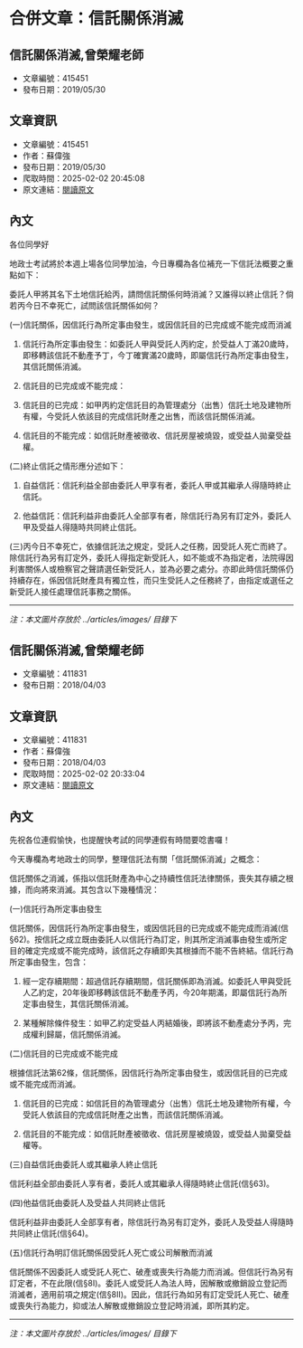 # 合併文章：信託關係消滅

## 信託關係消滅,曾榮耀老師
- 文章編號：415451
- 發布日期：2019/05/30


## 文章資訊
- 文章編號：415451
- 作者：蘇偉強
- 發布日期：2019/05/30
- 爬取時間：2025-02-02 20:45:08
- 原文連結：[閱讀原文](https://real-estate.get.com.tw/Columns/detail.aspx?no=415451)

## 內文
各位同學好

地政士考試將於本週上場各位同學加油，今日專欄為各位補充一下信託法概要之重點如下：

委託人甲將其名下土地信託給丙，請問信託關係何時消滅？又誰得以終止信託？倘若丙今日不幸死亡，試問該信託關係如何？

(一)信託關係，因信託行為所定事由發生，或因信託目的已完成或不能完成而消滅

1. 信託行為所定事由發生：如委託人甲與受託人丙約定，於受益人丁滿20歲時，即移轉該信託不動產予丁，今丁確實滿20歲時，即屬信託行為所定事由發生，其信託關係消滅。

2. 信託目的已完成或不能完成：

1. 信託目的已完成：如甲丙約定信託目的為管理處分（出售）信託土地及建物所有權，今受託人依該目的完成信託財產之出售，而該信託關係消滅。

2. 信託目的不能完成：如信託財產被徵收、信託房屋被燒毀，或受益人拋棄受益權。

(二)終止信託之情形應分述如下：

1. 自益信託：信託利益全部由委託人甲享有者，委託人甲或其繼承人得隨時終止信託。

2. 他益信託：信託利益非由委託人全部享有者，除信託行為另有訂定外，委託人甲及受益人得隨時共同終止信託。

(三)丙今日不幸死亡，依據信託法之規定，受託人之任務，因受託人死亡而終了。除信託行為另有訂定外，委託人得指定新受託人，如不能或不為指定者，法院得因利害關係人或檢察官之聲請選任新受託人，並為必要之處分。亦即此時信託關係仍持續存在，係因信託財產具有獨立性，而只生受託人之任務終了，由指定或選任之新受託人接任處理信託事務之關係。

---
*注：本文圖片存放於 ../articles/images/ 目錄下*


## 信託關係消滅,曾榮耀老師
- 文章編號：411831
- 發布日期：2018/04/03


## 文章資訊
- 文章編號：411831
- 作者：蘇偉強
- 發布日期：2018/04/03
- 爬取時間：2025-02-02 20:33:04
- 原文連結：[閱讀原文](https://real-estate.get.com.tw/Columns/detail.aspx?no=411831)

## 內文
先祝各位連假愉快，也提醒快考試的同學連假有時間要唸書囉！

今天專欄為考地政士的同學，整理信託法有關「信託關係消滅」之概念：

信託關係之消滅，係指以信託財產為中心之持續性信託法律關係，喪失其存續之根據，而向將來消滅。其包含以下幾種情況：

(一)信託行為所定事由發生

信託關係，因信託行為所定事由發生，或因信託目的已完成或不能完成而消滅(信§62)。按信託之成立既由委託人以信託行為訂定，則其所定消滅事由發生或所定目的確定完成或不能完成時，該信託之存續即失其根據而不能不告終結。信託行為所定事由發生，包含：

1. 經一定存續期間：超過信託存續期間，信託關係即為消滅。如委託人甲與受託人乙約定，20年後即移轉該信託不動產予丙，今20年期滿，即屬信託行為所定事由發生，其信託關係消滅。

2. 某種解除條件發生：如甲乙約定受益人丙結婚後，即將該不動產處分予丙，完成權利歸屬，信託關係消滅。

(二)信託目的已完成或不能完成

根據信託法第62條，信託關係，因信託行為所定事由發生，或因信託目的已完成或不能完成而消滅。

1. 信託目的已完成：如信託目的為管理處分（出售）信託土地及建物所有權，今受託人依該目的完成信託財產之出售，而該信託關係消滅。

2. 信託目的不能完成：如信託財產被徵收、信託房屋被燒毀，或受益人拋棄受益權等。

(三)自益信託由委託人或其繼承人終止信託

信託利益全部由委託人享有者，委託人或其繼承人得隨時終止信託(信§63)。

(四)他益信託由委託人及受益人共同終止信託

信託利益非由委託人全部享有者，除信託行為另有訂定外，委託人及受益人得隨時共同終止信託(信§64)。

(五)信託行為明訂信託關係因受託人死亡或公司解散而消滅

信託關係不因委託人或受託人死亡、破產或喪失行為能力而消滅。但信託行為另有訂定者，不在此限(信§8I)。委託人或受託人為法人時，因解散或撤銷設立登記而消滅者，適用前項之規定(信§8II)。因此，信託行為如另有訂定受託人死亡、破產或喪失行為能力，抑或法人解散或撤銷設立登記時消滅，即所其約定。

---
*注：本文圖片存放於 ../articles/images/ 目錄下*

